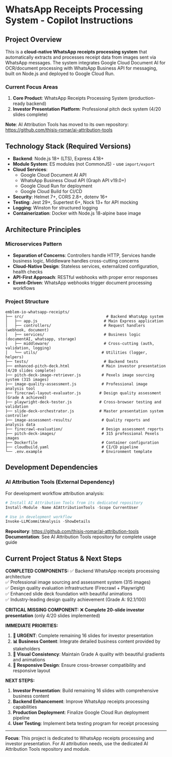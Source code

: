 # WhatsApp Receipts Processing System - Copilot Instructions

## Project Overview

This is a **cloud-native WhatsApp receipts processing system** that automatically extracts and processes receipt data from images sent via WhatsApp messages. The system integrates Google Cloud Document AI for OCR/document processing with WhatsApp Business API for messaging, built on Node.js and deployed to Google Cloud Run.

### Current Focus Areas
1. **Core Product**: WhatsApp Receipts Processing System (production-ready backend)
2. **Investor Presentation Platform**: Professional pitch deck system (4/20 slides complete)

**Note**: AI Attribution Tools has moved to its own repository: https://github.com/thisis-romar/ai-attribution-tools

## Technology Stack (Required Versions)

- **Backend**: Node.js 18+ (LTS), Express 4.18+
- **Module System**: ES modules (not CommonJS) - use `import/export`
- **Cloud Services**: 
  - Google Cloud Document AI API
  - WhatsApp Business Cloud API (Graph API v19.0+)
  - Google Cloud Run for deployment
  - Google Cloud Build for CI/CD
- **Security**: Helmet 7+, CORS 2.8+, dotenv 16+
- **Testing**: Jest 29+, Supertest 6+, Nock 13+ for API mocking
- **Logging**: Winston for structured logging
- **Containerization**: Docker with Node.js 18-alpine base image

## Architecture Principles

### Microservices Pattern
- **Separation of Concerns**: Controllers handle HTTP, Services handle business logic, Middleware handles cross-cutting concerns
- **Cloud-Native Design**: Stateless services, externalized configuration, health checks
- **API-First Approach**: RESTful webhooks with proper error responses
- **Event-Driven**: WhatsApp webhooks trigger document processing workflows

### Project Structure
```
emblem-io-whatsapp-receipts/
├── src/                                    # Backend WhatsApp system
│   ├── app.js                             # Main Express application
│   ├── controllers/                       # Request handlers (webhook, document)
│   ├── services/                          # Business logic (documentAI, whatsapp, storage)
│   ├── middleware/                        # Cross-cutting (auth, validation, logging)
│   └── utils/                            # Utilities (logger, helpers)
├── tests/                                 # Backend tests
├── enhanced-pitch-deck.html              # Main investor presentation (4/20 slides complete)
├── pitch-deck-image-retriever.js         # Pexels image sourcing system (315 images)
├── image-quality-assessment.js           # Professional image analysis tool
├── firecrawl-layout-evaluator.js        # Design quality assessment (Grade A achieved)
├── playwright-deck-tester.js            # Cross-browser testing and validation
├── slide-deck-orchestrator.js           # Master presentation system controller
├── image-assessment-results/             # Quality reports and analysis data
├── firecrawl-evaluation/                 # Design assessment reports
├── pitch-deck-images/                    # 315 professional Pexels images
├── Dockerfile                            # Container configuration
├── cloudbuild.yaml                       # CI/CD pipeline
└── .env.example                          # Environment template
```

## Development Dependencies

### AI Attribution Tools (External Dependency)
For development workflow attribution analysis:
```powershell
# Install AI Attribution Tools from its dedicated repository
Install-Module -Name AIAttributionTools -Scope CurrentUser

# Use in development workflow
Invoke-LLMCommitAnalysis -ShowDetails
```

**Repository**: https://github.com/thisis-romar/ai-attribution-tools
**Documentation**: See AI Attribution Tools repository for complete usage guide

## Current Project Status & Next Steps

**COMPLETED COMPONENTS:**
✅ Backend WhatsApp receipts processing architecture  
✅ Professional image sourcing and assessment system (315 images)  
✅ Design quality evaluation infrastructure (Firecrawl + Playwright)  
✅ Enhanced slide deck foundation with beautiful animations  
✅ Industry-leading design quality achievement (Grade A: 92.1/100)  

**CRITICAL MISSING COMPONENT:**
❌ **Complete 20-slide investor presentation** (only 4/20 slides implemented)

**IMMEDIATE PRIORITIES:**
1. **🚨 URGENT**: Complete remaining 16 slides for investor presentation
2. **📊 Business Content**: Integrate detailed business content provided by stakeholders
3. **🎨 Visual Consistency**: Maintain Grade A quality with beautiful gradients and animations
4. **📱 Responsive Design**: Ensure cross-browser compatibility and responsive layout

**NEXT STEPS:**
1. **Investor Presentation**: Build remaining 16 slides with comprehensive business content
2. **Backend Enhancement**: Improve WhatsApp receipts processing capabilities
3. **Production Deployment**: Finalize Google Cloud Run deployment pipeline
4. **User Testing**: Implement beta testing program for receipt processing

---

**Focus**: This project is dedicated to WhatsApp receipts processing and investor presentation. For AI attribution needs, use the dedicated AI Attribution Tools repository and module.